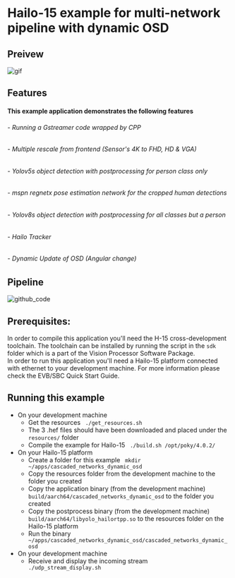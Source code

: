 # Hailo-15 example for multi-network pipeline with dynamic OSD  
## Preivew 
![gif](https://hailo-csdata.s3.eu-west-2.amazonaws.com/resources/images/eran_pose.gif)

## Features
#### This example application demonstrates the following features
###### - Running a Gstreamer code wrapped by CPP
###### - Multiple rescale from frontend (Sensor's 4K to FHD, HD & VGA)
###### - Yolov5s object detection with postprocessing for person class only 
###### - mspn regnetx pose estimation network for the cropped human detections
###### - Yolov8s object detection with postprocessing for all classes but a person
###### - Hailo Tracker
###### - Dynamic Update of OSD (Angular change)  

## Pipeline
![github_code](https://hailo-csdata.s3.eu-west-2.amazonaws.com/resources/images/h15_cascaded_networks_dyn_osd.png)
<br/>
## Prerequisites: <br />
In order to compile this application you'll need the H-15 cross-development toolchain.
The toolchain can be installed by running the script in the `sdk` folder which is a part of the Vision Processor Software Package.<br/>
In order to run this application you'll need a Hailo-15 platform connected with ethernet to your development machine.
For more information please check the EVB/SBC Quick Start Guide.
<br/>

## Running this example
* On your development machine
  * Get the resources <code> ./get_resources.sh </code>
  * The 3 .hef files should have been downloaded and placed under the `resources/` folder
  * Compile the example for Hailo-15 <code> ./build.sh /opt/poky/4.0.2/ </code>
* On your Hailo-15 platform
  * Create a folder for this example <code> mkdir ~/apps/cascaded_networks_dynamic_osd</code>
  * Copy the resources folder from the development machine to the folder you created 
  * Copy the application binary (from the development machine) `build/aarch64/cascaded_networks_dynamic_osd` to the folder you created
  * Copy the postprocess binary (from the development machine) `build/aarch64/libyolo_hailortpp.so` to the resources folder on the Hailo-15 platform
  * Run the binary <code> ~/apps/cascaded_networks_dynamic_osd/cascaded_networks_dynamic_osd </code>
* On your development machine
    * Receive and display the incoming stream <code> ./udp_stream_display.sh </code>
